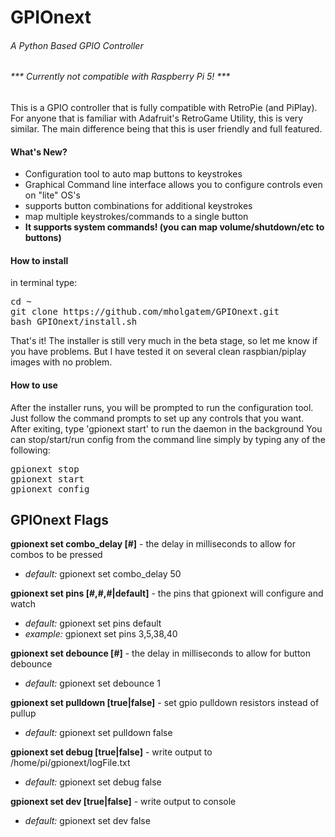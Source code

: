 <h1>GPIOnext</h1>
<h6>A Python Based GPIO Controller</h6>

<h6> *** Currently not compatible with Raspberry Pi 5! *** </h6>

This is a GPIO controller that is fully compatible with RetroPie (and PiPlay). For anyone that is familiar with Adafruit's RetroGame Utility, this is very similar. The main difference being that this is user friendly and full featured.
<h4>What's New?</h4>
<ul><li>Configuration tool to auto map buttons to keystrokes</li>
<li>Graphical Command line interface allows you to configure controls even on "lite" OS's</li>
<li>supports button combinations for additional keystrokes</li>
<li>map multiple keystrokes/commands to a single button</li>
<li><b>It supports system commands! (you can map volume/shutdown/etc to buttons)</b></li>
</ul>
<h4>How to install</h4>in terminal type:
<pre>cd ~
git clone https://github.com/mholgatem/GPIOnext.git
bash GPIOnext/install.sh</pre>
That's it! The installer is still very much in the beta stage, so let me know if you have problems. But I have tested it on several clean raspbian/piplay images with no problem.

<h4>How to use</h4> After the installer runs, you will be prompted to run the configuration tool. Just follow the command prompts to set up any controls that you want. After exiting, type 'gpionext start' to run the daemon in the background
You can stop/start/run config from the command line simply by typing any of the following:
<pre>gpionext stop
gpionext start
gpionext config</pre>

<h2>GPIOnext Flags</h2>

**gpionext set combo_delay [#]** - the delay in milliseconds to allow for combos to be pressed

  * *default:* gpionext set combo_delay 50
  
**gpionext set pins [#,#,#|default]** - the pins that gpionext will configure and watch

  * *default:* gpionext set pins default
  * *example:* gpionext set pins 3,5,38,40
  
**gpionext set debounce [#]** - the delay in milliseconds to allow for button debounce

  * *default:* gpionext set debounce 1
  
**gpionext set pulldown [true|false]** - set gpio pulldown resistors instead of pullup

  * *default:* gpionext set pulldown false
  
**gpionext set debug [true|false]** - write output to /home/pi/gpionext/logFile.txt

  * *default:* gpionext set debug false
  
**gpionext set dev [true|false]** - write output to console

  * *default:* gpionext set dev false
  
